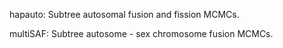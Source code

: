 hapauto: Subtree autosomal fusion and fission MCMCs.

multiSAF: Subtree autosome - sex chromosome fusion MCMCs.